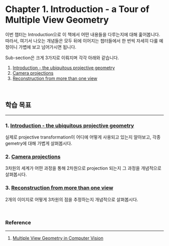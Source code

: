 # **Chapter 1. Introduction - a Tour of Multiple View Geometry**

이번 챕터는 Introduction으로 이 책에서 어떤 내용들을 다루는지에 대해 훑어봅니다.
따라서, 여기서 나오는 개념들은 모두 뒤에 이어지는 챕터들에서 한 번씩 자세히 다룰 예정이니 가볍에 보고 넘어가시면 됩니다.

Sub-section은 크게 3가지로 이뤄지며 각각 아래와 같습니다.
1. [Introduction - the ubiquitous projective geometry](./Chapter%201.1%20Introduction%20-%20the%20ubiquitous%20projective%20geometry.md)
2. [Camera projections](./Chapter%201.2%20Camera%20projections.md)
3. [Reconstruction from more than one view](./Chapter%201.3%20Reconstruction%20from%20more%20than%20one%20view.md)

<br>

## **학습 목표**
---
### **1. [Introduction - the ubiquitous projective geometry](./Chapter%201.1%20Introduction%20-%20the%20ubiquitous%20projective%20geometry.md)**
실제로 projective transformation이 어디에 어떻게 사용되고 있는지 알아보고, 각종 gemetry에 대해 가볍게 살펴봅시다.

### **2. [Camera projections](./Chapter%201.2%20Camera%20projections.md)**
3차원의 세계가 어떤 과정을 통해 2차원으로 projection 되는지 그 과정을 개념적으로 살펴봅시다.

### **3. [Reconstruction from more than one view](./Chapter%201.3%20Reconstruction%20from%20more%20than%20one%20view.md)**
2개의 이미지로 어떻게 3차원의 점을 추정하는지 개념적으로 살펴봅시다.

<br>

### **Reference**
---
1. [Multiple View Geometry in Computer Vision](https://www.amazon.com/Multiple-View-Geometry-Computer-Vision/dp/0521540518)